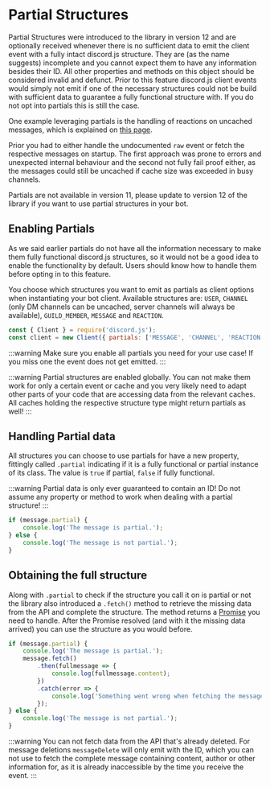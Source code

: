 # Partial Structures

Partial Structures were introduced to the library in version 12 and are optionally received whenever there is no sufficient data to emit the client event with a fully intact discord.js structure. They are (as the name suggests) incomplete and you cannot expect them to have any information besides their ID. All other properties and methods on this object should be considered invalid and defunct. Prior to this feature discord.js client events would simply not emit if one of the necessary structures could not be build with sufficient data to guarantee a fully functional structure with. If you do not opt into partials this is still the case.

One example leveraging partials is the handling of reactions on uncached messages, which is explained on [this page](/popular-topics/reactions.md#listening-for-reactions-on-old-messages).

Prior you had to either handle the undocumented `raw` event or fetch the respective messages on startup. The first approach was prone to errors and unexpected internal behaviour and the second not fully fail proof either, as the messages could still be uncached if cache size was exceeded in busy channels.

<branch version="11.x">

Partials are not available in version 11, please update to version 12 of the library if you want to use partial structures in your bot.

</branch>
<branch version="12.x">

## Enabling Partials

As we said earlier partials do not have all the information necessary to make them fully functional discord.js structures, so it would not be a good idea to enable the functionality by default. Users should know how to handle them before opting in to this feature.

You choose which structures you want to emit as partials as client options when instantiating your bot client. Available structures are: `USER`, `CHANNEL` (only DM channels can be uncached, server channels will always be available), `GUILD_MEMBER`, `MESSAGE` and `REACTION`.

```js
const { Client } = require('discord.js');
const client = new Client({ partials: ['MESSAGE', 'CHANNEL', 'REACTION'] });
```

:::warning
Make sure you enable all partials you need for your use case! If you miss one the event does not get emitted.
:::

:::warning
Partial structures are enabled globally. You can not make them work for only a certain event or cache and you very likely need to adapt other parts of your code that are accessing data from the relevant caches. All caches holding the respective structure type might return partials as well!
:::

## Handling Partial data

All structures you can choose to use partials for have a new property, fittingly called `.partial` indicating if it is a fully functional or partial instance of its class. The value is `true` if partial, `false` if fully functional.

:::warning
Partial data is only ever guaranteed to contain an ID! Do not assume any property or method to work when dealing with a partial structure!
:::

```js
if (message.partial) {
    console.log('The message is partial.');
} else {
    console.log('The message is not partial.');
}
```

## Obtaining the full structure

Along with `.partial` to check if the structure you call it on is partial or not the library also introduced a `.fetch()` method to retrieve the missing data from the API and complete the structure. The method returns a [Promise](https://developer.mozilla.org/en-US/docs/Web/JavaScript/Reference/Global_Objects/Promise) you need to handle. After the Promise resolved (and with it the missing data arrived) you can use the structure as you would before.

```js
if (message.partial) {
    console.log('The message is partial.');
    message.fetch()
        .then(fullmessage => {
            console.log(fullmessage.content);
        })
        .catch(error => {
            console.log('Something went wrong when fetching the message: ', error);
        });
} else {
    console.log('The message is not partial.');
}
```

:::warning
You can not fetch data from the API that's already deleted. For message deletions `messageDelete` will only emit with the ID, which you can not use to fetch the complete message containing content, author or other information for, as it is already inaccessible by the time you receive the event.
:::


</branch>
